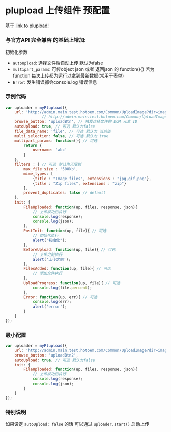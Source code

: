# plupload 上传组件 预配置
基于  [link to plupload!](http://www.plupload.com/)

### 与官方API 完全兼容 的基础上增加:
初始化参数
* `autoUpload`: 选择文件后自动上传 默认为false
* `multipart_params`: 可传object json 或者 返回json 的 function(){} 若为function 每次上传都为运行以拿到最新数据(常用于表单)
* `Error`: 发生错误都会console.log 错误信息

### 示例代码
```javascript
var uploader = myPlupload({
	url: 'http://admin.main.test.hotoem.com/Common/UploadImage?dir=image', 
				// http://admin.main.test.hotoem.com/Common/UploadImage?dir=image
	browse_button: 'uploadBtn', // 触发选择文件的 DOM 元素 ID
	autoUpload: true, // 可选 默认为false
	file_data_name: 'file', // 可选 默认为 当前值
	multi_selection: false, // 可选 默认为 true
	multipart_params: function(){ // 可选
		return {
			username: 'abc'
		}
	},
	filters : { // 可选 默认为无限制
		max_file_size : '500kb',
		mime_types: [
			{title : "Image files", extensions : "jpg,gif,png"},
			{title : "Zip files", extensions : "zip"}
		],
		prevent_duplicates: false // default
	},
	init: {
		FileUploaded: function(up, files, response, json){
			// 上传成功后执行
			console.log(response);
			console.log(json);
		},
		PostInit: function(up, file){ // 可选
			// 初始化执行
			alert("初始化");
		},
		BeforeUpload: function(up, file){ // 可选
			// 上传之前执行
			alert('上传之前');
		},
		FilesAdded: function(up, file){ // 可选
			// 添加文件执行
		},
		UploadProgress: function(up, file){ // 可选
			console.log(file.percent);
		},
		Error: function(up, err){ // 可选
			console.log(err);
			alert('error');
		}
	}
});
```

### 最小配置
```javascript
var uploader = myPlupload({
	url: 'http://admin.main.test.hotoem.com/Common/UploadImage?dir=image', 
	browse_button: 'uploadBtn2',
	autoUpload: true, // 可选 默认为false
	init: {
		FileUploaded: function(up, files, response, json){
			// 上传成功后执行
			console.log(response);
			console.log(json);
		}
	}
});
```

### 特别说明
如果设定 `autoUpload: false` 的话
可以通过 `uploader.start()` 启动上传
